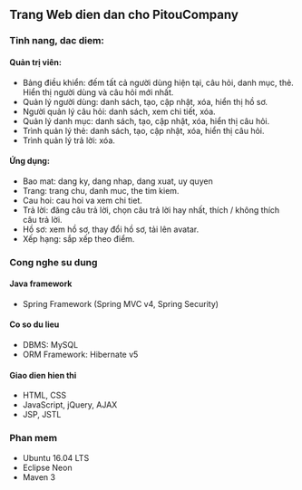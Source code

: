 ## Trang Web dien dan cho PitouCompany

### Tinh nang, dac diem:
#### Quản trị viên:
- Bảng điều khiển: đếm tất cả người dùng hiện tại, câu hỏi, danh mục, thẻ. Hiển thị người dùng và câu hỏi mới nhất.
- Quản lý người dùng: danh sách, tạo, cập nhật, xóa, hiển thị hồ sơ.
- Người quản lý câu hỏi: danh sách, xem chi tiết, xóa.
- Quản lý danh mục: danh sách, tạo, cập nhật, xóa, hiển thị câu hỏi.
- Trình quản lý thẻ: danh sách, tạo, cập nhật, xóa, hiển thị câu hỏi.
- Trình quản lý trả lời: xóa.

#### Ứng dụng:
- Bao mat: dang ky, dang nhap, dang xuat, uy quyen
- Trang: trang chu, danh muc, the tim kiem.
- Cau hoi: cau hoi va xem chi tiet.
- Trả lời: đăng câu trả lời, chọn câu trả lời hay nhất, thích / không thích câu trả lời.
- Hồ sơ: xem hồ sơ, thay đổi hồ sơ, tải lên avatar.
- Xếp hạng: sắp xếp theo điểm.

### Cong nghe su dung
#### Java framework
- Spring Framework (Spring MVC v4, Spring Security)

#### Co so du lieu
- DBMS: MySQL
- ORM Framework: Hibernate v5

#### Giao dien hien thi
- HTML, CSS
- JavaScript, jQuery, AJAX
- JSP, JSTL

### Phan mem
- Ubuntu 16.04 LTS
- Eclipse Neon
- Maven 3
